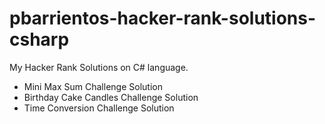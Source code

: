# pbarrientos-hacker-rank-solutions-csharp
My Hacker Rank Solutions on C# language. 

- Mini Max Sum Challenge Solution
- Birthday Cake Candles Challenge Solution
- Time Conversion Challenge Solution